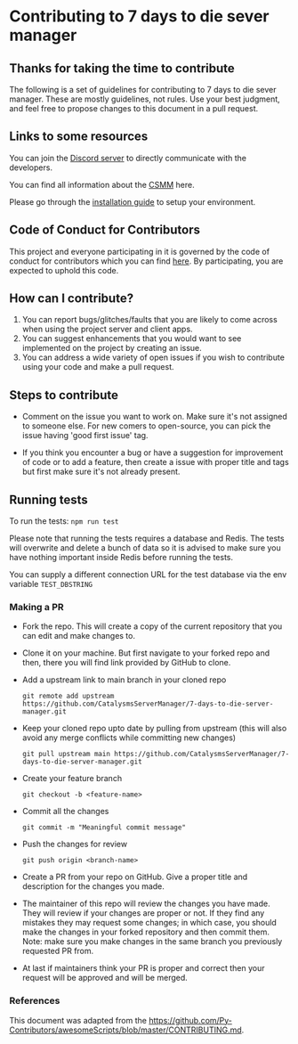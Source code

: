 # Contributing to 7 days to die sever manager

## Thanks for taking the time to contribute
The following is a set of guidelines for contributing to 7 days to die sever manager. These are mostly guidelines, not rules. Use your best judgment, and feel free to propose changes to this document in a pull request.

## Links to some resources

You can join the [Discord server](http://catalysm.net/discord) to directly communicate with the developers.

You can find all information about the [CSMM](https://docs.csmm.app/) here.

Please go through the [installation guide](https://docs.csmm.app/en/CSMM/self-host/installation.html) to setup your environment.



## Code of Conduct for Contributors
This project and everyone participating in it is governed by the code of conduct for contributors which you can find [here](CODE_OF_CONDUCT.md). By participating, you are expected to uphold this code.

## How can I contribute?
1. You can report bugs/glitches/faults that you are likely to come across when using the project server and client apps.
2. You can suggest enhancements that you would want to see implemented on the project by creating an issue.
3. You can address a wide variety of open issues if you wish to contribute using your code and make a pull request.

## Steps to contribute

* Comment on the issue you want to work on. Make sure it's not assigned to someone else. For new comers to open-source, you can pick the issue having 'good first issue' tag.

* If you think you encounter a bug or have a suggestion for improvement of code or to add a feature, then create a issue with proper title and tags but first make sure it's not already present.

## Running tests

To run the tests:
`npm run test`

Please note that running the tests requires a database and Redis. The tests will overwrite and delete a bunch of data so it is advised to make sure you have nothing important inside Redis before running the tests. 

You can supply a different connection URL for the test database via the env variable `TEST_DBSTRING`

### Making a PR


* Fork the repo. This will create a copy of the current repository that you can edit and make changes to.

* Clone it on your machine. But first navigate to your forked repo and then, there you will find link provided by GitHub to clone.

* Add a upstream link to main branch in your cloned repo
    ```
    git remote add upstream https://github.com/CatalysmsServerManager/7-days-to-die-server-manager.git
    ```
* Keep your cloned repo upto date by pulling from upstream (this will also avoid any merge conflicts while committing new changes)
    ```
    git pull upstream main https://github.com/CatalysmsServerManager/7-days-to-die-server-manager.git
    ```
* Create your feature branch
    ```
    git checkout -b <feature-name>
    ```
* Commit all the changes
    ```
    git commit -m "Meaningful commit message"
    ```
* Push the changes for review
    ```
    git push origin <branch-name>
    ```
* Create a PR from your repo on GitHub. Give a proper title and description for the changes you made.

* The maintainer of this repo will review the changes you have made. They will review if your changes are proper or not. If they find any mistakes they may request some changes; in which case, you should make the changes in your forked repository and then commit them. Note: make sure you make changes in the same branch you previously requested PR from.

* At last if maintainers think your PR is proper and correct then your request will be approved and will be merged.

### References
  This document was adapted from the https://github.com/Py-Contributors/awesomeScripts/blob/master/CONTRIBUTING.md.
